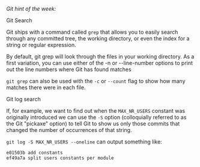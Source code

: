 *Git hint of the week:*

Git Search

Git ships with a command called `grep` that allows you to easily search through any committed tree,
the working directory, or even the index for a string or regular expression. 

By default, git grep will look through the files in your working directory. As a first variation, you
can use either of the -n or --line-number options to print out the line numbers where Git has found
matches

`git grep` can also be used with the `-c` or `--count` flag to show how many matches there were in each file.

Git log search

If, for example, we want to find out when the `MAX_NR_USERS` constant was originally introduced we can use 
the `-S` option (colloquially referred to as the Git "pickaxe" option) to tell Git to show us only
those commits that changed the number of occurrences of that string.

`git log -S MAX_NR_USERS --oneline` can output something like:
```
e01503b add constants
ef49a7a split users constants per module
```
